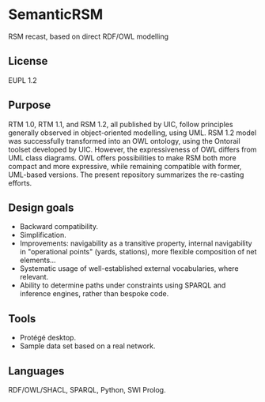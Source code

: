 # SemanticRSM
RSM recast, based on direct RDF/OWL modelling

## License
EUPL 1.2

## Purpose
RTM 1.0, RTM 1.1, and RSM 1.2, all published by UIC, follow principles generally observed in object-oriented modelling, using UML. RSM 1.2 model was successfully transformed into an OWL ontology, using the Ontorail toolset developed by UIC. However, the expressiveness of OWL differs from UML class diagrams. OWL offers possibilities to make RSM both more compact and more expressive, while remaining compatible with former, UML-based versions. The present repository summarizes the re-casting efforts.

## Design goals
* Backward compatibility.
* Simplification.
* Improvements: navigability as a transitive property, internal navigability in "operational points" (yards, stations), more flexible composition of net elements...
* Systematic usage of well-established external vocabularies, where relevant.
* Ability to determine paths under constraints using SPARQL and inference engines, rather than bespoke code.

## Tools
* Protégé desktop.
* Sample data set based on a real network.

## Languages
RDF/OWL/SHACL, SPARQL, Python, SWI Prolog.

